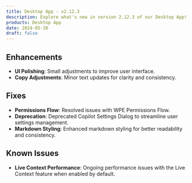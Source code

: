 ```yaml
---
title: Desktop App - v2.12.3
description: Explore what's new in version 2.12.3 of our Desktop App!
products: Desktop App
date: 2024-05-30
draft: false
---
```


## **Enhancements**
- **UI Polishing**: Small adjustments to improve user interface.
- **Copy Adjustments**: Minor text updates for clarity and consistency.

## **Fixes**
- **Permissions Flow**: Resolved issues with WPE Permissions Flow.
- **Deprecation**: Deprecated Copilot Settings Dialog to streamline user settings management.
- **Markdown Styling**: Enhanced markdown styling for better readability and consistency.

## **Known Issues**
- **Live Context Performance**: Ongoing performance issues with the Live Context feature when enabled by default.

